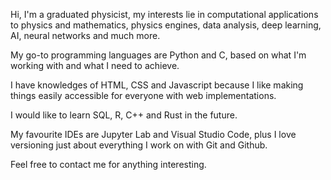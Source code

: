 Hi, I'm a graduated physicist, my interests lie in computational applications to physics and mathematics, physics engines, data analysis, deep learning, AI, neural networks and much more.

My go-to programming languages are Python and C, based on what I'm working with and what I need to achieve.

I have knowledges of HTML, CSS and Javascript because I like making things easily accessible for everyone with web implementations.

I would like to learn SQL, R, C++ and Rust in the future.

My favourite IDEs are Jupyter Lab and Visual Studio Code, plus I love versioning just about everything I work on with Git and Github.

Feel free to contact me for anything interesting.
